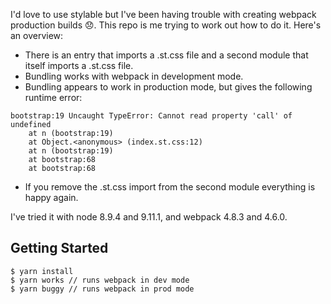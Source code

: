 I'd love to use stylable but I've been having trouble with creating webpack production builds 😞. This repo is me trying to work out how to do it. Here's an overview:

- There is an entry that imports a .st.css file and a second module that itself imports a .st.css file.
- Bundling works with webpack in development mode.
- Bundling appears to work in production mode, but gives the following runtime error:

```
bootstrap:19 Uncaught TypeError: Cannot read property 'call' of undefined
    at n (bootstrap:19)
    at Object.<anonymous> (index.st.css:12)
    at n (bootstrap:19)
    at bootstrap:68
    at bootstrap:68
```
- If you remove the .st.css import from the second module everything is happy again.

I've tried it with node 8.9.4 and 9.11.1, and webpack 4.8.3 and 4.6.0.

## Getting Started

```
$ yarn install
$ yarn works // runs webpack in dev mode
$ yarn buggy // runs webpack in prod mode
```
